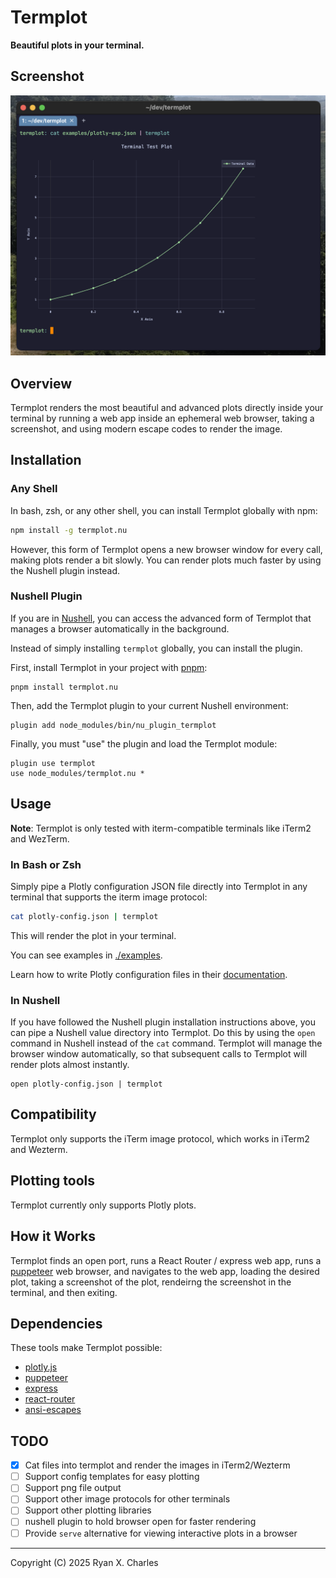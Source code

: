 # Termplot

**Beautiful plots in your terminal.**

## Screenshot

<img src="raw-images/screenshot.png" width="600" alt="termplot demo">

## Overview

Termplot renders the most beautiful and advanced plots directly inside your
terminal by running a web app inside an ephemeral web browser, taking a
screenshot, and using modern escape codes to render the image.

## Installation

### Any Shell

In bash, zsh, or any other shell, you can install Termplot globally with npm:

```bash
npm install -g termplot.nu
```

However, this form of Termplot opens a new browser window for every call, making
plots render a bit slowly. You can render plots much faster by using the Nushell
plugin instead.

### Nushell Plugin

If you are in [Nushell](https://nushell.sh), you can access the advanced form of
Termplot that manages a browser automatically in the background.

Instead of simply installing `termplot` globally, you can install the plugin.

First, install Termplot in your project with [pnpm](https://pnpm.io/):

```nu
pnpm install termplot.nu
```

Then, add the Termplot plugin to your current Nushell environment:

```nu
plugin add node_modules/bin/nu_plugin_termplot
```

Finally, you must "use" the plugin and load the Termplot module:

```nu
plugin use termplot
use node_modules/termplot.nu *
```

## Usage

**Note**: Termplot is only tested with iterm-compatible terminals like iTerm2
and WezTerm.

### In Bash or Zsh

Simply pipe a Plotly configuration JSON file directly into Termplot in any
terminal that supports the iterm image protocol:

```bash
cat plotly-config.json | termplot
```

This will render the plot in your terminal.

You can see examples in [./examples](./examples).

Learn how to write Plotly configuration files in their
[documentation](https://plotly.com/javascript/).

### In Nushell

If you have followed the Nushell plugin installation instructions above, you can
pipe a Nushell value directory into Termplot. Do this by using the `open`
command in Nushell instead of the `cat` command. Termplot will manage the
browser window automatically, so that subsequent calls to Termplot will render
plots almost instantly.

```nu
open plotly-config.json | termplot
```

## Compatibility

Termplot only supports the iTerm image protocol, which works in iTerm2 and
Wezterm.

## Plotting tools

Termplot currently only supports Plotly plots.

## How it Works

Termplot finds an open port, runs a React Router / express web app, runs a
[puppeteer](https://github.com/puppeteer/puppeteer) web browser, and navigates
to the web app, loading the desired plot, taking a screenshot of the plot,
rendeirng the screenshot in the terminal, and then exiting.

## Dependencies

These tools make Termplot possible:

- [plotly.js](https://github.com/plotly/plotly.js)
- [puppeteer](https://github.com/puppeteer/puppeteer)
- [express](https://github.com/expressjs/express)
- [react-router](https://github.com/remix-run/react-router)
- [ansi-escapes](https://github.com/sindresorhus/ansi-escapes)

## TODO

- [x] Cat files into termplot and render the images in iTerm2/Wezterm
- [ ] Support config templates for easy plotting
- [ ] Support png file output
- [ ] Support other image protocols for other terminals
- [ ] Support other plotting libraries
- [ ] nushell plugin to hold browser open for faster rendering
- [ ] Provide `serve` alternative for viewing interactive plots in a browser

---

Copyright (C) 2025 Ryan X. Charles
